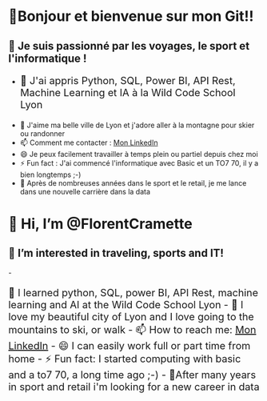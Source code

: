 <h1>👋Bonjour et bienvenue sur mon Git!!</h1>

<h2>👀 Je suis passionné par les voyages, le sport et l'informatique !</h2>

- <p style="font-size:20px;">🌱 J'ai appris Python, SQL, Power BI, API Rest, Machine Learning et IA à la Wild Code School Lyon
- 💞️ J'aime ma belle ville de Lyon et j'adore aller à la montagne pour skier ou randonner
- 📫 Comment me contacter : <a href="https://www.linkedin.com/in/florentcramette" target="_blank" rel="noopener noreferrer">Mon LinkedIn</a>
- 😄 Je peux facilement travailler à temps plein ou partiel depuis chez moi 
- ⚡ Fun fact : J'ai commencé l'informatique avec Basic et un TO7 70, il y a bien longtemps ;-)
- 🚀 Après de nombreuses années dans le sport et le retail, je me lance dans une nouvelle carrière dans la data</p>

<h1> 👋 Hi, I’m @FlorentCramette</h1>

<h2>👀 I’m interested in traveling, sports and IT!</h2>
- <p style="font-size:20px;">🌱 I learned python, SQL, power BI, API Rest, machine learning and AI at the Wild Code School Lyon
- 💞️ I love my beautiful city of Lyon and I love going to the mountains to ski, or walk
- 📫 How to reach me: <a href="https://www.linkedin.com/in/florentcramette" target="_blank" rel="noopener noreferrer">Mon LinkedIn</a>
- 😄 I can easily work full or part time from home
- ⚡ Fun fact: I started computing with basic and a to7 70, a long time ago ;-)
- 🚀After many years in sport and retail i'm looking for a new career in data</p>
<!---
FlorentCramette/FlorentCramette is a ✨ special ✨ repository because its `README.md` (this file) appears on your GitHub profile.
You can click the Preview link to take a look at your changes.
--->
